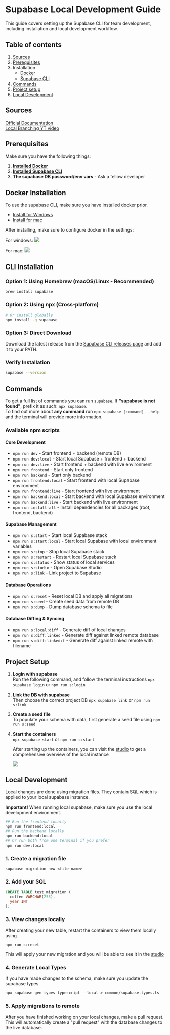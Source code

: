 # Supabase Local Development Guide
This guide covers setting up the Supabase CLI for team development, including installation and local development workflow.

## Table of contents

1. [Sources](#sources)
1. [Prerequisites](#prerequisites)
1. Installation
   - [Docker](#docker-installation)
   - [Supabase CLI](#cli-installation)
1. [Commands](#commands)
1. [Project setup](#project-setup)
1. [Local Development](#local-development)

## Sources

[Official Documentation](https://supabase.com/docs/reference/cli/start)  
[Local Branching YT video](https://www.youtube.com/watch?v=N0Wb85m3YMI)

## Prerequisites

Make sure you have the following things:
1. **[Installed Docker](#docker-installation)**
1. **[Installed Supabase CLI](#cli-installation)**
1. **The supabase DB password/env vars** - Ask a fellow developer

## Docker Installation
To use the supabase CLI, make sure you have installed docker prior.  
- [Install for Windows](https://docs.docker.com/desktop/setup/install/windows-install/)   
- [Install for mac](https://docs.docker.com/desktop/setup/install/mac-install/)  

After installing, make sure to configure docker in the settings:

For windows:
![](https://supabase.com/docs/_next/image?url=%2Fdocs%2Fimg%2Fguides%2Fcli%2Fdocker-win.png&w=3840&q=75)

For mac:
![](https://supabase.com/docs/_next/image?url=%2Fdocs%2Fimg%2Fguides%2Fcli%2Fdocker-mac.png&w=3840&q=75)


## CLI Installation

### Option 1: Using Homebrew (macOS/Linux - Recommended)

```bash
brew install supabase
```

### Option 2: Using npx (Cross-platform)

```bash
# Or install globally
npm install -g supabase
```

### Option 3: Direct Download

Download the latest release from the [Supabase CLI releases page](https://github.com/supabase/cli/releases) and add it to your PATH.

### Verify Installation

```bash
supabase --version
```

## Commands

To get a full list of commands you can run `supabase`. If **"supabase is not found"**, prefix it as such: `npx supabase`.  
To find out more about **any command** run `npx supabase [command] --help` and the terminal will provide more information.

### Available npm scripts
#### Core Development

- `npm run dev` - Start frontend + backend (remote DB)
- `npm run dev:local` - Start local Supabase + frontend + backend
- `npm run dev:live` - Start frontend + backend with live environment
- `npm run frontend` - Start only frontend
- `npm run backend` - Start only backend
- `npm run frontend:local` - Start frontend with local Supabase environment
- `npm run frontend:live` - Start frontend with live environment
- `npm run backend:local` - Start backend with local Supabase environment
- `npm run backend:live` - Start backend with live environment
- `npm run install-all` - Install dependencies for all packages (root, frontend, backend)

#### Supabase Management

- `npm run s:start` - Start local Supabase stack
- `npm run s:start:local` - Start local Supabase with local environment variables
- `npm run s:stop` - Stop local Supabase stack
- `npm run s:restart` - Restart local Supabase stack
- `npm run s:status` - Show status of local services
- `npm run s:studio` - Open Supabase Studio
- `npm run s:link` - Link project to Supabase

#### Database Operations

- `npm run s:reset` - Reset local DB and apply all migrations
- `npm run s:seed` - Create seed data from remote DB
- `npm run s:dump` - Dump database schema to file

#### Database Diffing & Syncing

- `npm run s:local:diff` - Generate diff of local changes
- `npm run s:diff:linked` - Generate diff against linked remote database
- `npm run s:diff:linked:f` - Generate diff against linked remote with filename


## Project Setup

1. **Login with supabase**  
   Run the following command, and follow the terminal instructions
   `npx supabase login` or `npm run s:login`

2. **Link the DB with supabase**  
   Then choose the correct project DB
   `npx supabase link` or  `npm run s:link`

3. **Create a seed file**  
   To populate your schema with data, first generate a seed file using `npm run s:seed`

3. **Start the containers**  
   `npx supabase start` or `npm run s:start`

   After starting up the containers, you can visit the [studio](http://127.0.0.1:54323) to get a comprehensive overview of the local instance

   ![](https://supabase.com/docs/img/guides/cli/local-studio.png)

## Local Development
Local changes are done using migration files. They contain SQL which is applied to your local supabase instance.    

**Important!** When running local supabase, make sure you use the local development environment.
```bash
## Run the frontend locally
npm run frontend:local
## Run the backend locally 
npm run backend:local
## Or run both from one terminal if you prefer
npm run dev:local
```
### 1. Create a migration file
```
supabase migration new <file-name>
```

### 2. Add your SQL
```sql
CREATE TABLE test_migration (
  coffee VARCHAR(255),
  year INT
);
```

### 3. View changes locally
After creating your new table, restart the containers to view them locally using
```
npm run s:reset
```
This will apply your new migration and you will be able to see it in the [studio](http://127.0.0.1:54323)

### 4. Generate Local Types  
If you have made changes to the schema, make sure you update the supabase types
```
npx supabase gen types typescript --local > common/supabase.types.ts
```

### 5. Apply migrations to remote
After you have finished working on your local changes, make a pull request. This will automatically create a "pull request" with the database changes to the live database.